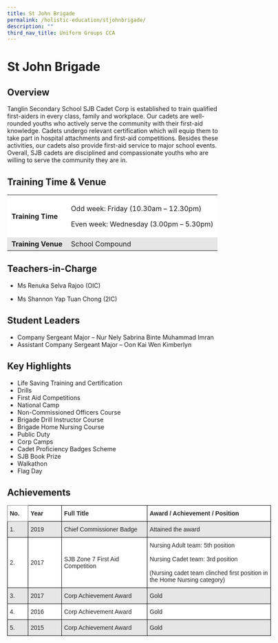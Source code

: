 ```yaml
---
title: St John Brigade
permalink: /holistic-education/stjohnbrigade/
description: ""
third_nav_title: Uniform Groups CCA
---
```


St John Brigade
===============

Overview
--------

Tanglin Secondary School SJB Cadet Corp is established to train qualified first-aiders in every class, family and workplace. Our cadets are well-rounded youths who actively serve the community with their first-aid knowledge. Cadets undergo relevant certification which will equip them to take part in hospital attachments and first-aid competitions. Besides these activities, our cadets also provide first-aid service to major school events. Overall, SJB cadets are disciplined and compassionate youths who are willing to serve the community they are in.

Training Time & Venue
---------------------

<table style="box-sizing: inherit; border-collapse: collapse; border-spacing: 0px; max-width: 100%;"><tbody style="box-sizing: inherit;"><tr style="box-sizing: inherit; background: rgb(255, 255, 255);"><td style="box-sizing: inherit; padding: 5px 10px;"><strong style="box-sizing: inherit; font-weight: bold;">Training Time</strong></td><td style="box-sizing: inherit; padding: 5px 10px;"><p style="box-sizing: inherit; font-size: 1em;">Odd week: Friday (10.30am – 12.30pm)</p><p style="box-sizing: inherit; font-size: 1em;">Even week: Wednesday (3.00pm – 5.30pm)</p></td></tr><tr style="box-sizing: inherit; background: rgb(230, 230, 230);"><td style="box-sizing: inherit; padding: 5px 10px;"><strong style="box-sizing: inherit; font-weight: bold;">Training Venue</strong></td><td style="box-sizing: inherit; padding: 5px 10px;">School Compound</td></tr></tbody></table>

Teachers-in-Charge
------------------

*   Ms Renuka Selva Rajoo (OIC)
    
*   Ms Shannon Yap Tuan Chong (2IC)
    

Student Leaders
---------------

*   Company Sergeant Major – Nur Nely Sabrina Binte Muhammad Imran
*   Assistant Company Sergeant Major – Oon Kai Wen Kimberlyn

Key Highlights
--------------

*   Life Saving Training and Certification
*   Drills
*   First Aid Competitions
*   National Camp
*   Non-Commissioned Officers Course
*   Brigade Drill Instructor Course
*   Brigade Home Nursing Course
*   Public Duty
*   Corp Camps
*   Cadet Proficiency Badges Scheme
*   SJB Book Prize
*   Walkathon
*   Flag Day

Achievements
------------

<style type="text/css">
.tg  {border-collapse:collapse;border-spacing:0;}
.tg td{border-color:black;border-style:solid;border-width:1px;font-family:Arial, sans-serif;font-size:14px;
  overflow:hidden;padding:10px 5px;word-break:normal;}
.tg th{border-color:black;border-style:solid;border-width:1px;font-family:Arial, sans-serif;font-size:14px;
  font-weight:normal;overflow:hidden;padding:10px 5px;word-break:normal;}
.tg .tg-l2bf{background-color:#FFF;color:#222;font-weight:bold;text-align:left;vertical-align:top}
.tg .tg-h5mn{background-color:#E6E6E6;color:#222;text-align:left;vertical-align:middle}
.tg .tg-xyrl{background-color:#E6E6E6;color:#222;text-align:left;vertical-align:top}
.tg .tg-0f6e{background-color:#FFF;border-color:inherit;color:#222;font-weight:bold;text-align:left;vertical-align:top}
.tg .tg-1ppo{background-color:#FFF;color:#222;text-align:left;vertical-align:middle}
.tg .tg-tsok{background-color:#FFF;color:#222;text-align:left;vertical-align:top}
</style>
<table class="tg" style="undefined;table-layout: fixed; width: 613px">
<colgroup>
<col style="width: 48.2px">
<col style="width: 78.2px">
<col style="width: 199.2px">
<col style="width: 287.2px">
</colgroup>
<thead>
  <tr>
    <th class="tg-0f6e"><span style="font-weight:bold">No.</span></th>
    <th class="tg-l2bf"><span style="font-weight:bold">Year</span></th>
    <th class="tg-l2bf"><span style="font-weight:bold">Full Title</span></th>
    <th class="tg-l2bf"><span style="font-weight:bold">Award / Achievement / Position</span></th>
  </tr>
</thead>
<tbody>
  <tr>
    <td class="tg-h5mn">1.</td>
    <td class="tg-h5mn">2019</td>
    <td class="tg-h5mn">Chief Commissioner Badge</td>
    <td class="tg-xyrl">Attained the award</td>
  </tr>
  <tr>
    <td class="tg-1ppo">2.</td>
    <td class="tg-1ppo">2017</td>
    <td class="tg-1ppo">SJB Zone 7 First Aid Competition</td>
    <td class="tg-tsok">Nursing Adult team: 5th position<br><br>Nursing Cadet team: 3rd position<br><br>(Nursing cadet team clinched first position in the Home Nursing category)</td>
  </tr>
  <tr>
    <td class="tg-h5mn">3.</td>
    <td class="tg-h5mn">2017</td>
    <td class="tg-h5mn">Corp Achievement Award</td>
    <td class="tg-h5mn">Gold</td>
  </tr>
  <tr>
    <td class="tg-1ppo">4.</td>
    <td class="tg-1ppo">2016</td>
    <td class="tg-1ppo">Corp Achievement Award</td>
    <td class="tg-1ppo">Gold</td>
  </tr>
  <tr>
    <td class="tg-h5mn">5.</td>
    <td class="tg-h5mn">2015</td>
    <td class="tg-h5mn">Corp Achievement Award</td>
    <td class="tg-h5mn">Gold </td>
  </tr>
</tbody>
</table>